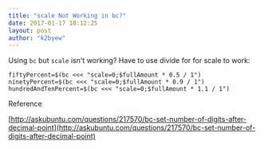 ```yaml
---
title: "scale Not Working in bc?"
date: 2017-01-17 18:12:25
layout: post
author: "k2byew"
---
```

Using `bc` but `scale` isn't working? Have to use divide for for scale to work:

    fiftyPercent=$(bc <<< "scale=0;$fullAmount * 0.5 / 1")
    ninetyPercent=$(bc <<< "scale=0;$fullAmount * 0.9 / 1")
    hundredAndTenPercent=$(bc <<< "scale=0;$fullAmount * 1.1 / 1")


Reference

[http://askubuntu.com/questions/217570/bc-set-number-of-digits-after-decimal-point](http://askubuntu.com/questions/217570/bc-set-number-of-digits-after-decimal-point)
